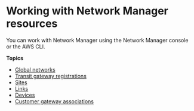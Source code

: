 # Working with Network Manager resources<a name="working-with-network-manager"></a>

You can work with Network Manager using the Network Manager console or the AWS CLI\.

**Topics**
+ [Global networks](global-networks.md)
+ [Transit gateway registrations](tgw-registrations.md)
+ [Sites](sites.md)
+ [Links](links.md)
+ [Devices](devices.md)
+ [Customer gateway associations](cgw-association.md)